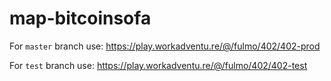 # map-bitcoinsofa

For `master` branch use:
https://play.workadventu.re/@/fulmo/402/402-prod

For `test` branch use:
https://play.workadventu.re/@/fulmo/402/402-test

